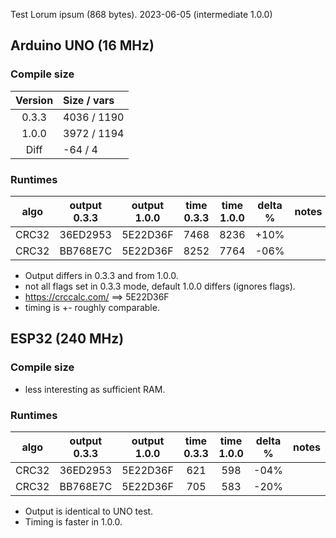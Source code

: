 Test Lorum ipsum (868 bytes).
2023-06-05 (intermediate 1.0.0)


## Arduino UNO (16 MHz)

### Compile size

| Version | Size / vars |
|:-------:|:------------|
|  0.3.3  | 4036 / 1190 |
|  1.0.0  | 3972 / 1194 |
|  Diff   |  -64 / 4    | 



### Runtimes


|   algo    |  output 0.3.3  |  output 1.0.0  | time 0.3.3 | time 1.0.0 | delta % | notes |
|:---------:|:--------------:|:--------------:|:----------:|:----------:|:-------:|:------|
|   CRC32   |  36ED2953      |  5E22D36F      |    7468    |    8236    |  +10%   |
|   CRC32   |  BB768E7C      |  5E22D36F      |    8252    |    7764    |  -06%   |


- Output differs in 0.3.3 and from 1.0.0. 
 - not all flags set in 0.3.3 mode, default 1.0.0 differs (ignores flags).
- https://crccalc.com/ ==>  5E22D36F
- timing is +- roughly comparable.


## ESP32 (240 MHz)

### Compile size

- less interesting as sufficient RAM.


### Runtimes

| algo  | output 0.3.3  |  output 1.0.0  | time 0.3.3 | time 1.0.0 | delta % | notes |
|:-----:|:-------------:|:--------------:|:----------:|:----------:|:-------:|:------|          
| CRC32 |  36ED2953     |  5E22D36F      |    621     |     598    |  -04%   |
| CRC32 |  BB768E7C     |  5E22D36F      |    705     |     583    |  -20%   |


- Output is identical to UNO test. 
- Timing is faster in 1.0.0.




